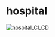 # hospital

[![hospital_CI_CD](https://github.com/f1zzye/hospital/actions/workflows/django_ci_cd.yml/badge.svg)](https://github.com/f1zzye/hospital/actions/workflows/django_ci_cd.yml)